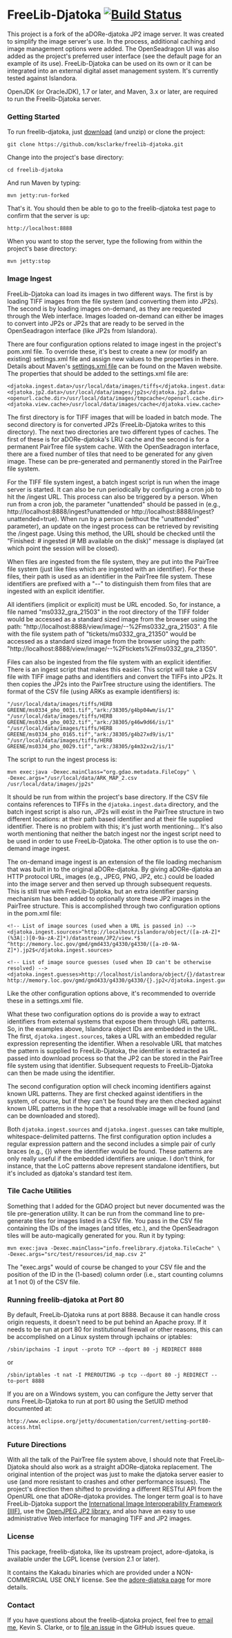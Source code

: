 # FreeLib-Djatoka [![Build Status](https://travis-ci.org/ksclarke/freelib-djatoka.png?branch=master)](https://travis-ci.org/ksclarke/freelib-djatoka)

This project is a fork of the aDORe-djatoka JP2 image server.  It was created to simplify the image server's use.  In the process, additional caching and image management options were added.  The OpenSeadragon UI was also added as the project's preferred user interface (see the default page for an example of its use).  FreeLib-Djatoka can be used on its own or it can be integrated into an external digital asset management system.  It's currently tested against Islandora.

OpenJDK (or OracleJDK), 1.7 or later, and Maven, 3.x or later, are required to run the Freelib-Djatoka server.

### Getting Started

To run freelib-djatoka, just [download](https://github.com/ksclarke/freelib-djatoka/archive/master.zip) (and unzip) or clone the project:

    git clone https://github.com/ksclarke/freelib-djatoka.git

Change into the project's base directory:

    cd freelib-djatoka

And run Maven by typing:

    mvn jetty:run-forked

That's it.  You should then be able to go to the freelib-djatoka test page to confirm that the server is up:

    http://localhost:8888

When you want to stop the server, type the following from within the project's base directory:

    mvn jetty:stop

### Image Ingest

FreeLib-Djatoka can load its images in two different ways.  The first is by loading TIFF images from the file system (and converting them into JP2s).  The second is by loading images on-demand, as they are requested through the Web interface.  Images loaded on-demand can either be images to convert into JP2s or JP2s that are ready to be served in the OpenSeadragon interface (like JP2s from Islandora).

There are four configuration options related to image ingest in the project's pom.xml file.  To override these, it's best to create a new (or modify an existing) settings.xml file and assign new values to the properties in there.  Details about Maven's [settings.xml file](http://maven.apache.org/settings.html "Maven's settings.xml file") can be found on the Maven website.  The properties that should be added to the settings.xml file are:

	<djatoka.ingest.data>/usr/local/data/images/tiffs</djatoka.ingest.data>
	<djatoka.jp2.data>/usr/local/data/images/jp2s</djatoka.jp2.data>
	<openurl.cache.dir>/usr/local/data/images/tmpcache</openurl.cache.dir>
	<djatoka.view.cache>/usr/local/data/images/cache</djatoka.view.cache>

The first directory is for TIFF images that will be loaded in batch mode.  The second directory is for converted JP2s (FreeLib-Djatoka writes to this directory).  The next two directories are two different types of caches.  The first of these is for aDORe-djatoka's LRU cache and the second is for a permanent PairTree file system cache.  With the OpenSeadragon interface, there are a fixed number of tiles that need to be generated for any given image.  These can be pre-generated and permanently stored in the PairTree file system.

For the TIFF file system ingest, a batch ingest script is run when the image server is started.  It can also be run periodically by configuring a cron job to hit the /ingest URL.  This process can also be triggered by a person.  When run from a cron job, the parameter "unattended" should be passed in (e.g., http://localhost:8888/ingest?unattended or http://localhost:8888/ingest?unattended=true).  When run by a person (without the "unattended" parameter), an update on the ingest process can be retrieved by revisiting the /ingest page.  Using this method, the URL should be checked until the "Finished: # ingested (# MB available on the disk)" message is displayed (at which point the session will be closed).

When files are ingested from the file system, they are put into the PairTree file system (just like files which are ingested with an identifier).  For these files, their path is used as an identifier in the PairTree file system.  These identifiers are prefixed with a "--" to distinguish them from files that are ingested with an explicit identifier.

All identifiers (implicit or explicit) must be URL encoded.  So, for instance, a file named "ms0332\_gra\_21503" in the root directory of the TIFF folder would be accessed as a standard sized image from the browser using the path: "http://localhost:8888/view/image/--%2Fms0332\_gra\_21503".  A file with the file system path of "tickets/ms0332\_gra\_21350" would be accessed as a standard sized image from the browser using the path: "http://localhost:8888/view/image/--%2Ftickets%2Fms0332\_gra\_21350".

Files can also be ingested from the file system with an explicit identifier.  There is an ingest script that makes this easier.  This script will take a CSV file with TIFF image paths and identifiers and convert the TIFFs into JP2s.  It then copies the JP2s into the PairTree structure using the identifiers.  The format of the CSV file (using ARKs as example identifiers) is:

    "/usr/local/data/images/tiffs/HERB GREENE/ms0334_pho_0031.tif","ark:/38305/g4bp04wm/is/1"
    "/usr/local/data/images/tiffs/HERB GREENE/ms0334_pho_0032.tif","ark:/38305/g46w9d66/is/1"
    "/usr/local/data/images/tiffs/HERB GREENE/ms0334_pho_0165.tif","ark:/38305/g4b27xd9/is/1"
    "/usr/local/data/images/tiffs/HERB GREENE/ms0334_pho_0029.tif","ark:/38305/g4m32xv2/is/1"

The script to run the ingest process is:

    mvn exec:java -Dexec.mainClass="org.gdao.metadata.FileCopy" \
    -Dexec.args="/usr/local/data/ARK_MAP_2.csv /usr/local/data/images/jp2s"

It should be run from within the project's base directory.  If the CSV file contains references to TIFFs in the `djatoka.ingest.data` directory, and the batch ingest script is also run, JP2s will exist in the PairTree structure in two different locations: at their path based identifier and at their file supplied identifier.  There is no problem with this; it's just worth mentioning... It's also worth mentioning that neither the batch ingest nor the ingest script need to be used in order to use FreeLib-Djatoka.  The other option is to use the on-demand image ingest.

The on-demand image ingest is an extension of the file loading mechanism that was built in to the original aDORe-djatoka.  By giving aDORe-djatoka an HTTP protocol URL, images (e.g., JPEG, PNG, JP2, etc.) could be loaded into the image server and then served up through subsequent requests.  This is still true with FreeLib-Djatoka, but an extra identifier parsing mechanism has been added to optionally store these JP2 images in the PairTree structure.  This is accomplished through two configuration options in the pom.xml file:

    <!-- List of image sources (used when a URL is passed in) -->
    <djatoka.ingest.sources>^http://localhost/islandora/object/([a-zA-Z]*(%3A|:)[0-9a-zA-Z]*)/datastream/JP2/view.*$
    ^http://memory.loc.gov/gmd/gmd433/g4330/g4330/([a-z0-9A-Z]*).jp2$</djatoka.ingest.sources>

    <!-- List of image source guesses (used when ID can't be otherwise resolved) -->
    <djatoka.ingest.guesses>http://localhost/islandora/object/{}/datastream/JP2/view
    http://memory.loc.gov/gmd/gmd433/g4330/g4330/{}.jp2</djatoka.ingest.guesses>

Like the other configuration options above, it's recommended to override these in a settings.xml file.

What these two configuration options do is provide a way to extract identifiers from external systems that expose them through URL patterns.  So, in the examples above, Islandora object IDs are embedded in the URL.  The first, `djatoka.ingest.sources`, takes a URL with an embedded regular expression representing the identifier.  When a resolvable URL that matches the pattern is supplied to FreeLib-Djatoka, the identifier is extracted as passed into download process so that the JP2 can be stored in the PairTree file system using that identifier.  Subsequent requests to FreeLib-Djatoka can then be made using the identifier.

The second configuration option will check incoming identifiers against known URL patterns.  They are first checked against identifiers in the system, of course, but if they can't be found they are then checked against known URL patterns in the hope that a resolvable image will be found (and can be downloaded and stored).

Both `djatoka.ingest.sources` and `djatoka.ingest.guesses` can take multiple, whitespace-delimited patterns.  The first configuration option includes a regular expression pattern and the second includes a simple pair of curly braces (e.g., {}) where the identifier would be found.  These patterns are only really useful if the embedded identifiers are unique.  I don't think, for instance, that the LoC patterns above represent standalone identifiers, but it's included as djatoka's standard test item.

### Tile Cache Utilities

Something that I added for the GDAO project but never documented was the tile pre-generation utility.  It can be run from the command line to pre-generate tiles for images listed in a CSV file.  You pass in the CSV file containing the IDs of the images (and titles, etc.), and the OpenSeadragon tiles will be auto-magically generated for you.  Run it by typing:

    mvn exec:java -Dexec.mainClass="info.freelibrary.djatoka.TileCache" \
    -Dexec.args="src/test/resources/id_map.csv 2"

The "exec.args" would of course be changed to your CSV file and the position of the ID in the (1-based) column order (i.e., start counting columns at 1 not 0) of the CSV file.

### Running freelib-djatoka at Port 80

By default, FreeLib-Djatoka runs at port 8888.  Because it can handle cross origin requests, it doesn't need to be put behind an Apache proxy.  If it needs to be run at port 80 for institutional firewall or other reasons, this can be accomplished on a Linux system through ipchains or iptables:

    /sbin/ipchains -I input --proto TCP --dport 80 -j REDIRECT 8888

or

    /sbin/iptables -t nat -I PREROUTING -p tcp --dport 80 -j REDIRECT --to-port 8888

If you are on a Windows system, you can configure the Jetty server that runs FreeLib-Djatoka to run at port 80 using the SetUID method documented at:

    http://www.eclipse.org/jetty/documentation/current/setting-port80-access.html

### Future Directions

With all the talk of the PairTree file system above, I should note that FreeLib-Djatoka should also work as a straight aDORe-djatoka replacement.  The original intention of the project was just to make the djatoka server easier to use (and more resistant to crashes and other performance issues).  The project's direction then shifted to providing a different RESTful API from the OpenURL one that aDORe-djatoka provides.  The longer term goal is to have FreeLib-Djatoka support the [International Image Interoperability Framework (IIIF)](http://iiif.io/ "International Image Interoperability Framework"), use the [OpenJPEG JP2 library](http://www.openjpeg.org/ "OpenJPEG"), and also have an easy to use administrative Web interface for managing TIFF and JP2 images.

### License

This package, freelib-djatoka, like its upstream project, adore-djatoka, is available under the LGPL license (version 2.1 or later).

It contains the Kakadu binaries which are provided under a NON-COMMERCIAL USE ONLY license.  See the [adore-djatoka page](http://djatoka.sourceforge.net/ "The aDORe-djatoka Home Page") for more details.

### Contact

If you have questions about the freelib-djatoka project, feel free to <a href="mailto:ksclarke@gmail.com">email me</a>, Kevin S. Clarke, or to [file an issue](https://github.com/ksclarke/freelib-djatoka/issues "GitHub Issues Queue") in the GitHub issues queue.
